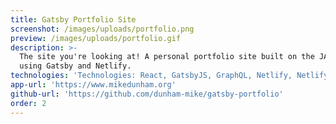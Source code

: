 ```yaml
---
title: Gatsby Portfolio Site
screenshot: /images/uploads/portfolio.png
preview: /images/uploads/portfolio.gif
description: >-
  The site you're looking at! A personal portfolio site built on the JAMStack
  using Gatsby and Netlify.
technologies: 'Technologies: React, GatsbyJS, GraphQL, Netlify, NetlifyCMS, Bulma'
app-url: 'https://www.mikedunham.org'
github-url: 'https://github.com/dunham-mike/gatsby-portfolio'
order: 2
---
```

